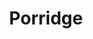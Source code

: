 ---
title: Porridge
metadata:
  course: Breakfast
  title: Porridge
  servings: '1'
ingredients:
- name: dates
  amount: some
- name: water
  amount: 0.5 cups
- name: chia seeds
  amount: some
- name: oat milk
  amount: 0.5 cups
- name: flaxseed
  amount: some
- name: cinnamon
  amount: 0.5 tsp
- name: raisins
  amount: some
- name: oats
  amount: 0.5 cups
cookware:
- name: saucepan
steps:
- description: Grab a saucepan and add the oats, cinnamon, oat milk and water.
- description: Now add some toppings. I use flaxseed, chia seeds, raisins and dates.
- description: Cook on a medium heat, stirring to prevent the porridge from sticking,
    until it's hot and thickened.

---